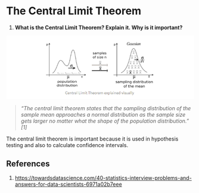 # The Central Limit Theorem

1. **What is the Central Limit Theorem? Explain it. Why is it important?**

![](../../.gitbook/assets/0_1-zlitvngceanxdl.png)

> _“The central limit theorem states that the sampling distribution of the sample mean approaches a normal distribution as the sample size gets larger no matter what the shape of the population distribution.” \[1\]_

The central limit theorem is important because it is used in hypothesis testing and also to calculate confidence intervals.

## References

1. https://towardsdatascience.com/40-statistics-interview-problems-and-answers-for-data-scientists-6971a02b7eee
